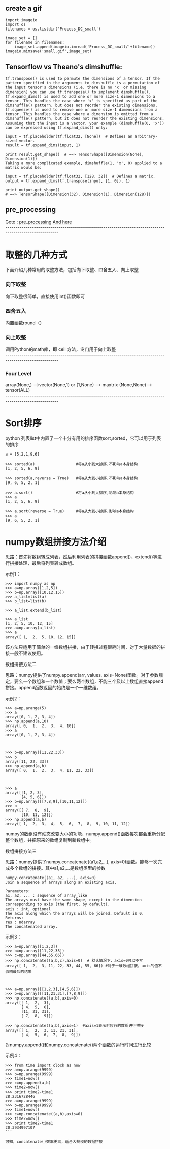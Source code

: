 ## create  a gif
```
import imageio
import os
filenames = os.listdir('Process_DC_small')

image_set = []
for filename in filenames:
    image_set.append(imageio.imread('Process_DC_small/'+filename))
imageio.mimsave('small.gif',image_set)
```

## Tensorflow vs Theano's dimshuffle:
```
tf.transpose() is used to permute the dimensions of a tensor. If the pattern specified in the arguments to dimshuffle is a permutation of the input tensor's dimensions (i.e. there is no 'x' or missing dimension) you can use tf.transpose() to implement dimshuffle().
tf.expand_dims() is used to add one or more size-1 dimensions to a tensor. This handles the case where 'x' is specified as part of the dimshuffle() pattern, but does not reorder the existing dimensions.
tf.squeeze() is used to remove one or more size-1 dimensions from a tensor. This handles the case where a dimension is omitted from a dimshuffle() pattern, but it does not reorder the existing dimensions.
Assuming that the input is a vector, your example (dimshuffle(0, 'x')) can be expressed using tf.expand_dims() only:

input = tf.placeholder(tf.float32, [None])  # Defines an arbitrary-sized vector.
result = tf.expand_dims(input, 1)

print result.get_shape()  # ==> TensorShape([Dimension(None), Dimension(1)])
Taking a more complicated example, dimshuffle(1, 'x', 0) applied to a matrix would be:

input = tf.placeholder(tf.float32, [128, 32])  # Defines a matrix.
output = tf.expand_dims(tf.transpose(input, [1, 0]), 1)

print output.get_shape()
# ==> TensorShape([Dimension(32), Dimension(1), Dimension(128)])
```


## pre_processing
Goto : [pre_processing](http://scikit-learn.org/stable/modules/preprocessing.html#preprocessing-scaler)
[And here](http://scikit-learn.org/stable/modules/generated/sklearn.preprocessing.MinMaxScaler.html#examples-using-sklearn-preprocessing-minmaxscaler)<br>
\--------------------------------------------------------------------------------------------------------

# 取整的几种方式
下面介绍几种常用的取整方法，包括向下取整、四舍五入、向上取整
### 向下取整
向下取整很简单，直接使用int()函数即可

### 四舍五入
内置函数round（）

### 向上取整
调用Python的math库，即 ceil 方法，专门用于向上取整
<br>
\--------------------------------------------------------------------------------------------------------

### Four Level

array(None,) -->vector(None,1) or (1,None)  --> maxtrix (None,None)--> tensor(ALL)<br>
\--------------------------------------------------------------------------------------------------------

# Sort排序

python 列表list中内置了一个十分有用的排序函数sort,sorted，它可以用于列表的排序

```
a = [5,2,1,9,6]        
 
>>> sorted(a)                  #将a从小到大排序,不影响a本身结构 
[1, 2, 5, 6, 9] 
 
>>> sorted(a,reverse = True)   #将a从大到小排序,不影响a本身结构 
[9, 6, 5, 2, 1] 
 
>>> a.sort()                   #将a从小到大排序,影响a本身结构 
>>> a 
[1, 2, 5, 6, 9] 
 
>>> a.sort(reverse = True)     #将a从大到小排序,影响a本身结构 
>>> a 
[9, 6, 5, 2, 1]
```


# numpy数组拼接方法介绍
思路：首先将数组转成列表，然后利用列表的拼接函数append()、extend()等进行拼接处理，最后将列表转成数组。

示例1：
```
>>> import numpy as np
>>> a=np.array([1,2,5])
>>> b=np.array([10,12,15])
>>> a_list=list(a)
>>> b_list=list(b)

>>> a_list.extend(b_list)

>>> a_list
[1, 2, 5, 10, 12, 15]
>>> a=np.array(a_list)
>>> a
array([ 1,  2,  5, 10, 12, 15])
```
该方法只适用于简单的一维数组拼接，由于转换过程很耗时间，对于大量数据的拼接一般不建议使用。

 

数组拼接方法二

思路：numpy提供了numpy.append(arr, values, axis=None)函数。对于参数规定，要么一个数组和一个数值；要么两个数组，不能三个及以上数组直接append拼接。append函数返回的始终是一个一维数组。

示例2：
```
>>> a=np.arange(5)
>>> a
array([0, 1, 2, 3, 4])
>>> np.append(a,10)
array([ 0,  1,  2,  3,  4, 10])
>>> a
array([0, 1, 2, 3, 4])

 

>>> b=np.array([11,22,33])
>>> b
array([11, 22, 33])
>>> np.append(a,b)
array([ 0,  1,  2,  3,  4, 11, 22, 33])

 

>>> a
array([[1, 2, 3],
       [4, 5, 6]])
>>> b=np.array([[7,8,9],[10,11,12]])
>>> b
array([[ 7,  8,  9],
       [10, 11, 12]])
>>> np.append(a,b)
array([ 1,  2,  3,  4,  5,  6,  7,  8,  9, 10, 11, 12])
```
numpy的数组没有动态改变大小的功能，numpy.append()函数每次都会重新分配整个数组，并把原来的数组复制到新数组中。

 

数组拼接方法三

思路：numpy提供了numpy.concatenate((a1,a2,...), axis=0)函数。能够一次完成多个数组的拼接。其中a1,a2,...是数组类型的参数
```
numpy.concatenate((a1, a2, ...), axis=0)
Join a sequence of arrays along an existing axis.

Parameters:	
a1, a2, ... : sequence of array_like
The arrays must have the same shape, except in the dimension corresponding to axis (the first, by default).
axis : int, optional
The axis along which the arrays will be joined. Default is 0.
Returns:	
res : ndarray
The concatenated array.
```
示例3：
```
>>> a=np.array([1,2,3])
>>> b=np.array([11,22,33])
>>> c=np.array([44,55,66])
>>> np.concatenate((a,b,c),axis=0)  # 默认情况下，axis=0可以不写
array([ 1,  2,  3, 11, 22, 33, 44, 55, 66]) #对于一维数组拼接，axis的值不影响最后的结果

 

>>> a=np.array([[1,2,3],[4,5,6]])
>>> b=np.array([[11,21,31],[7,8,9]])
>>> np.concatenate((a,b),axis=0)
array([[ 1,  2,  3],
       [ 4,  5,  6],
       [11, 21, 31],
       [ 7,  8,  9]])

>>> np.concatenate((a,b),axis=1)  #axis=1表示对应行的数组进行拼接
array([[ 1,  2,  3, 11, 21, 31],
       [ 4,  5,  6,  7,  8,  9]])
```
 

对numpy.append()和numpy.concatenate()两个函数的运行时间进行比较

示例4：
````
>>> from time import clock as now
>>> a=np.arange(9999)
>>> b=np.arange(9999)
>>> time1=now()
>>> c=np.append(a,b)
>>> time2=now()
>>> print time2-time1
28.2316728446
>>> a=np.arange(9999)
>>> b=np.arange(9999)
>>> time1=now()
>>> c=np.concatenate((a,b),axis=0)
>>> time2=now()
>>> print time2-time1
20.3934997107
```

可知，concatenate()效率更高，适合大规模的数据拼接





